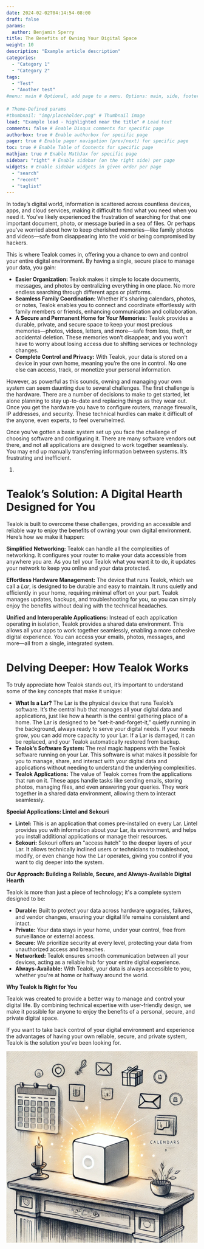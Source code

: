 ```yaml
---
date: 2024-02-02T04:14:54-08:00
draft: false
params:
  author: Benjamin Sperry
title: The Benefits of Owning Your Digital Space
weight: 10
description: "Example article description"
categories:
  - "Category 1"
  - "Category 2"
tags:
  - "Test"
  - "Another test"
#menu: main # Optional, add page to a menu. Options: main, side, footer

# Theme-Defined params
#thumbnail: "img/placeholder.png" # Thumbnail image
lead: "Example lead - highlighted near the title" # Lead text
comments: false # Enable Disqus comments for specific page
authorbox: true # Enable authorbox for specific page
pager: true # Enable pager navigation (prev/next) for specific page
toc: true # Enable Table of Contents for specific page
mathjax: true # Enable MathJax for specific page
sidebar: "right" # Enable sidebar (on the right side) per page
widgets: # Enable sidebar widgets in given order per page
  - "search"
  - "recent"
  - "taglist"
---
```

In today’s digital world, information is scattered across countless devices, apps, and cloud services, making it difficult to find what you need when you need it. You’ve likely experienced the frustration of searching for that one important document, photo, or message buried in a sea of files. Or perhaps you’ve worried about how to keep cherished memories—like family photos and videos—safe from disappearing into the void or being compromised by hackers.

This is where Tealok comes in, offering you a chance to own and control your entire digital environment. By having a single, secure place to manage your data, you gain:

* **Easier Organization:** Tealok makes it simple to locate documents, messages, and photos by centralizing everything in one place. No more endless searching through different apps or platforms.
* **Seamless Family Coordination:** Whether it's sharing calendars, photos, or notes, Tealok enables you to connect and coordinate effortlessly with family members or friends, enhancing communication and collaboration.
* **A Secure and Permanent Home for Your Memories:** Tealok provides a durable, private, and secure space to keep your most precious memories—photos, videos, letters, and more—safe from loss, theft, or accidental deletion. These memories won’t disappear, and you won’t have to worry about losing access due to shifting services or technology changes.
* **Complete Control and Privacy:** With Tealok, your data is stored on a device in your own home, meaning you’re the one in control. No one else can access, track, or monetize your personal information.

However, as powerful as this sounds, owning and managing your own system can seem daunting due to several challenges. The first challenge is the hardware. There are a number of decisions to make to get started, let alone planning to stay up-to-date and replacing things as they wear out. Once you get the hardware you have to configure routers, manage firewalls, IP addresses, and security. These technical hurdles can make it difficult of the anyone, even experts, to feel overwhelmed.

Once you’ve gotten a basic system set up you face the challenge of choosing software and configuring it. There are many software vendors out there, and not all applications are designed to work together seamlessly. You may end up manually transferring information between systems. It’s frustrating and inefficient.



1. 


# Tealok’s Solution: A Digital Hearth Designed for You

Tealok is built to overcome these challenges, providing an accessible and reliable way to enjoy the benefits of owning your own digital environment. Here’s how we make it happen:

**Simplified Networking:** Tealok can handle all the complexities of networking. It configures your router to make your data accessible from anywhere you are. As you tell your Tealok what you want it to do, it updates your network to keep you online and your data protected.

**Effortless Hardware Management:** The device that runs Tealok, which we call a *Lar*, is designed to be durable and easy to maintain. It runs quietly and efficiently in your home, requiring minimal effort on your part. Tealok manages updates, backups, and troubleshooting for you, so you can simply enjoy the benefits without dealing with the technical headaches.

**Unified and Interoperable Applications:** Instead of each application operating in isolation, Tealok provides a shared data environment. This allows all your apps to work together seamlessly, enabling a more cohesive digital experience. You can access your emails, photos, messages, and more—all from a single, integrated system.


# Delving Deeper: How Tealok Works

To truly appreciate how Tealok stands out, it’s important to understand some of the key concepts that make it unique:



* **What Is a Lar?** The Lar is the physical device that runs Tealok’s software. It’s the central hub that manages all your digital data and applications, just like how a hearth is the central gathering place of a home. The Lar is designed to be “set-it-and-forget-it,” quietly running in the background, always ready to serve your digital needs. If your needs grow, you can add more capacity to your Lar. If a Lar is damaged, it can be replaced, and your Tealok automatically restored from backup.
* **Tealok’s Software System:** The real magic happens with the Tealok software running on your Lar. This software is what makes it possible for you to manage, share, and interact with your digital data and applications without needing to understand the underlying complexities.
* **Tealok Applications:** The value of Tealok comes from the applications that run on it. These apps handle tasks like sending emails, storing photos, managing files, and even answering your queries. They work together in a shared data environment, allowing them to interact seamlessly.

**Special Applications: Lintel and Sekouri**



* **Lintel:** This is an application that comes pre-installed on every Lar. Lintel provides you with information about your Lar, its environment, and helps you install additional applications or manage their resources.
* **Sekouri:** Sekouri offers an "access hatch" to the deeper layers of your Lar. It allows technically inclined users or technicians to troubleshoot, modify, or even change how the Lar operates, giving you control if you want to dig deeper into the system.

**Our Approach: Building a Reliable, Secure, and Always-Available Digital Hearth**

Tealok is more than just a piece of technology; it's a complete system designed to be:



* **Durable:** Built to protect your data across hardware upgrades, failures, and vendor changes, ensuring your digital life remains consistent and intact.
* **Private:** Your data stays in your home, under your control, free from surveillance or external access.
* **Secure:** We prioritize security at every level, protecting your data from unauthorized access and breaches.
* **Networked:** Tealok ensures smooth communication between all your devices, acting as a reliable hub for your entire digital experience.
* **Always-Available:** With Tealok, your data is always accessible to you, whether you're at home or halfway around the world.

**Why Tealok Is Right for You**

Tealok was created to provide a better way to manage and control your digital life. By combining technical expertise with user-friendly design, we make it possible for anyone to enjoy the benefits of a personal, secure, and private digital space.

If you want to take back control of your digital environment and experience the advantages of having your own reliable, secure, and private system, Tealok is the solution you’ve been looking for.

![a pencil drawing of a glowing box on a family mantel ](mantel.png "contrary to popular belief the lar in this picture is not a bigger fire hazard than the candle. I mean, it's right below a calendar. A paper one.")
